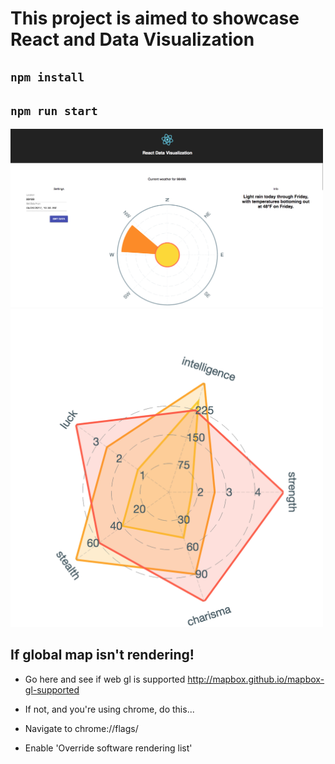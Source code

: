 # This project is aimed to showcase React and Data Visualization

## ``` npm install ```
## ``` npm run start ```



<img src="./src/img/home.png" width="500px">
<img src="./src/img/fallout.png" width="500px">

## If global map isn't rendering! 

  * Go here and see if web gl is supported
   http://mapbox.github.io/mapbox-gl-supported
   * If not, and you're using chrome, do this...

   * Navigate to chrome://flags/
   * Enable 'Override software rendering list'
